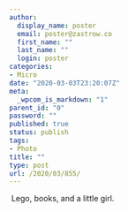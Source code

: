 ```yaml
---
author:
  display_name: poster
  email: poster@zastrow.co
  first_name: ""
  last_name: ""
  login: poster
categories:
- Micro
date: "2020-03-03T23:20:07Z"
meta:
  _wpcom_is_markdown: "1"
parent_id: "0"
password: ""
published: true
status: publish
tags:
- Photo
title: ""
type: post
url: /2020/03/855/
---
```

<p><img src="{{ site.baseurl }}/assets/2020/03/88339067_799019427174749_2206760514394108251_n.jpg?_nc_ht=scontent.cdninstagram.com&amp;_nc_ohc=dMTTuehtufcAX9lxVX4&amp;oh=83fd1effe84835fda16c6dd5bfd23a33&amp;oe=5E956756" alt="" /> Lego, books, and a little girl.</p>
